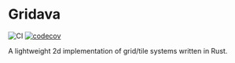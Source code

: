 # Gridava

![CI](https://github.com/algodiva/gridava/actions/workflows/rust.yml/badge.svg)
[![codecov](https://codecov.io/github/algodiva/gridava/branch/main/graph/badge.svg?token=6N3RBEJ7AX)](https://codecov.io/github/algodiva/gridava)

A lightweight 2d implementation of grid/tile systems written in Rust.
